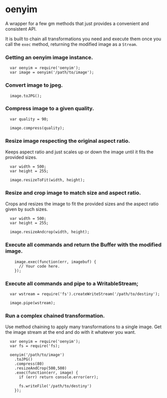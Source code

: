 # oenyim

A wrapper for a few gm methods that just provides a convenient and consistent API.

It is built to chain all transformations you need and execute them once you call the `exec` method, returning the modified image as a `Stream`.

### Getting an oenyim image instance.


```
  var oenyim = require('oenyim');
  var image = oenyim('/path/to/image');
```

### Convert image to jpeg.


```
  image.toJPG();
```

### Compress image to a given quality.


```
  var quality = 90;
  
  image.compress(quality);
```


### Resize image respecting the original aspect ratio.

Keeps aspect ratio and just scales up or down the image until it fits the provided sizes.

```
  var width = 500;
  var height = 255;
  
  image.resizeToFit(width, height);
```

### Resize and crop image to match size and aspect ratio.

Crops and resizes the image to fit the provided sizes and the aspect ratio given by such sizes.

```
  var width = 500;
  var height = 255;
  
  image.resizeAndcrop(width, height);
```

### Execute all commands and return the Buffer with the modified image.

```
	image.exec(function(err, imagebuf) {
	  // Your code here.
	});
```

### Execute all commands and pipe to a WritableStream;

```
  var wstream = require('fs').createWriteStream('/path/to/destiny');
  
  image.pipe(wstream);
```

### Run a complex chained transformation.

Use method chaining to apply many transformations to a single image. Get the image stream at the end and do with it whatever you want.

```
  var oenyim = require('oenyim');
  var fs = require('fs);
  
  oenyim('/path/to/image')
    .toJPG()
    .compress(80)
    .resizeAndCrop(500,500)
    .exec(function(err, image) {
  	  if (err) return console.error(err);
  	  
  	  fs.writeFile('/path/to/destiny')
    });
```